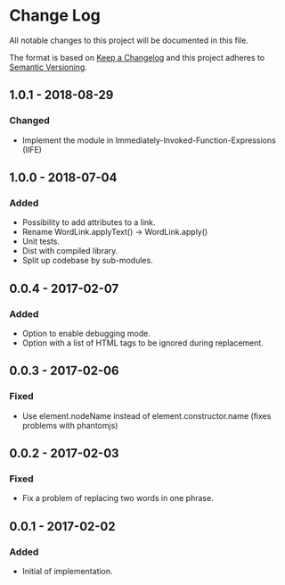 # Change Log
All notable changes to this project will be documented in this file.

The format is based on [Keep a Changelog](http://keepachangelog.com/) 
and this project adheres to [Semantic Versioning](http://semver.org/).

## 1.0.1 - 2018-08-29
### Changed 
- Implement the module in Immediately-Invoked-Function-Expressions (IIFE)

## 1.0.0 - 2018-07-04
### Added
- Possibility to add attributes to a link.
- Rename WordLink.applyText() -> WordLink.apply()
- Unit tests.
- Dist with compiled library.
- Split up codebase by sub-modules.

## 0.0.4 - 2017-02-07
### Added
- Option to enable debugging mode.
- Option with a list of HTML tags to be ignored during replacement.

## 0.0.3 - 2017-02-06
### Fixed
- Use element.nodeName instead of element.constructor.name (fixes problems with phantomjs)

## 0.0.2 - 2017-02-03
### Fixed
- Fix a problem of replacing two words in one phrase.

## 0.0.1 - 2017-02-02
### Added
- Initial of implementation.
